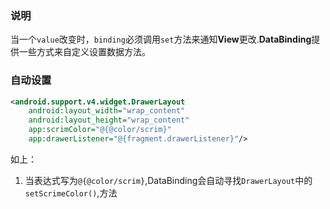 ### 说明
当一个`value`改变时，`binding`必须调用`set`方法来通知**View**更改.**DataBinding**提供一些方式来自定义设置数据方法。

### 自动设置
```xml
<android.support.v4.widget.DrawerLayout
    android:layout_width="wrap_content"
    android:layout_height="wrap_content"
    app:scrimColor="@{@color/scrim}"
    app:drawerListener="@{fragment.drawerListener}"/>
```

如上：   

1. 当表达式写为`@{@color/scrim}`,DataBinding会自动寻找`DrawerLayout`中的`setScrimeColor()`,方法